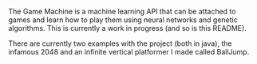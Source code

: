 The Game Machine is a machine learning API that can be attached to games and learn how to play them using neural networks and genetic algorithms. This is currently a work in progress (and so is this README).

There are currently two examples with the project (both in java), the infamous 2048 and an infinite vertical platformer I made called BallJump.
